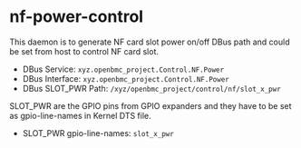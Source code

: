 # nf-power-control
This daemon is to generate NF card slot power on/off DBus path and could be set from host to control NF card slot. 

* DBus Service: ```xyz.openbmc_project.Control.NF.Power```
* DBus Interface: ```xyz.openbmc_project.Control.NF.Power```
* DBus SLOT_PWR Path: ```/xyz/openbmc_project/control/nf/slot_x_pwr```

SLOT_PWR are the GPIO pins from GPIO expanders and they have to be set as gpio-line-names in Kernel DTS file.
* SLOT_PWR gpio-line-names: ```slot_x_pwr```

